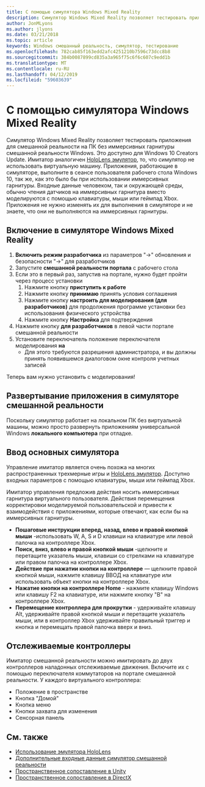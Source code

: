 ```yaml
---
title: С помощью симулятора Windows Mixed Reality
description: Симулятор Windows Mixed Reality позволяет тестировать приложения для смешанной реальности на ПК без иммерсивных гарнитуры смешанной реальности Windows.
author: JonMLyons
ms.author: jlyons
ms.date: 03/21/2018
ms.topic: article
keywords: Windows смешанный реальность, симулятор, тестирование
ms.openlocfilehash: 782cab85f163edd2afc4251210b7596c73dcc8b8
ms.sourcegitcommit: 384b0087899cd835a3a965f75c6f6c607c9edd1b
ms.translationtype: MT
ms.contentlocale: ru-RU
ms.lasthandoff: 04/12/2019
ms.locfileid: "59603639"
---
```

# <a name="using-the-windows-mixed-reality-simulator"></a>С помощью симулятора Windows Mixed Reality

Симулятор Windows Mixed Reality позволяет тестировать приложения для смешанной реальности на ПК без иммерсивных гарнитуры смешанной реальности Windows. Это доступно для Windows 10 Creators Update. Имитатор аналогичен [HoloLens эмулятор](using-the-hololens-emulator.md), то, что симулятор не использовать виртуальную машину. Приложения, работающие в симуляторе, выполните в сеансе пользователя рабочего стола Windows 10, так же, как это было бы при использовании иммерсивных гарнитуры. Входные данные человеком, так и окружающей среды, обычно чтения датчиков на иммерсивных гарнитура вместо моделируются с помощью клавиатуры, мыши или геймпад Xbox. Приложения не нужно изменять их для выполнения в симуляторе и не знаете, что они не выполняются на иммерсивных гарнитуры.

## <a name="enabling-the-windows-mixed-reality-simulator"></a>Включение в симуляторе Windows Mixed Reality

1. **Включить режим разработчика** из параметров "->" обновления и безопасности "->" для разработчиков
2. Запустите **смешанной реальности портала** с рабочего стола
3. Если это в первый раз, запустив на портале, нужно будет пройти через процесс установки
   1. Нажмите кнопку **приступить к работе**
   2. Нажмите кнопку **принимаю** принять условия соглашения
   3. Нажмите кнопку **настроить для моделирования (для разработчиков)** для продолжения программе установки без использования физического устройства
   4. Нажмите кнопку **Настройка** для подтверждения
4. Нажмите кнопку **для разработчиков** в левой части портале смешанной реальности
5. Установите переключатель положение переключателя моделирования **на**
   * Для этого требуются разрешения администратора, и вы должны принять появившемся диалоговом окне контроля учетных записей

Теперь вам нужно установить с моделирования!

## <a name="deploying-apps-to-the-mixed-reality-simulator"></a>Развертывание приложения в симуляторе смешанной реальности

Поскольку симулятор работает на локальном ПК без виртуальной машины, можно просто развернуть приложениям универсальной Windows **локального компьютера** при отладке.

## <a name="basic-simulator-input"></a>Ввод основных симулятора

Управление имитатор является очень похожа на многих распространенных трехмерные игры и [HoloLens эмулятор](using-the-hololens-emulator.md). Доступно входных параметров с помощью клавиатуры, мыши или геймпад Xbox.

Имитатор управления предложив действия носить иммерсивных гарнитура виртуального пользователя. Действия перемещения корректировки моделируемой пользовательской и привести к взаимодействия с приложениями, которые отвечают, как если бы на иммерсивных гарнитуры.
* **Пошаговые инструкции вперед, назад, влево и правой кнопкой мыши** -использовать W, A, S и D клавиши на клавиатуре или левой палочка на контроллере Xbox.
* **Поиск, вниз, влево и правой кнопкой мыши** -щелкните и перетащите указатель мыши, клавиши со стрелками на клавиатуре или правом палочка на контроллере Xbox.
* **Действие при нажатии кнопки на контроллере** — щелкните правой кнопкой мыши, нажмите клавишу ВВОД на клавиатуре или использовать объект кнопки на контроллере Xbox.
* **Нажатие кнопки на контроллере Home** - нажмите клавишу Windows или клавишу F2 на клавиатуре, или нажмите кнопку "B" на контроллере Xbox.
* **Перемещение контроллера для прокрутки** - удерживайте клавишу Alt, удерживайте правой кнопкой мыши и перетащите указатель мыши, или в контроллер Xbox удерживайте правильный триггер и кнопка и перемещать правой палочка вверх и вниз.

## <a name="tracked-controllers"></a>Отслеживаемые контроллеры

Имитатор смешанной реальности можно имитировать до двух контроллеров наладонных отслеживаемые движения. Включите их с помощью переключателя коммутаторов на портале смешанной реальности. У каждого виртуального контроллера:
* Положение в пространстве
* Кнопка "Домой"
* Кнопка меню
* Кнопки захвата для изменения
* Сенсорная панель

## <a name="see-also"></a>См. также
* [Использование эмулятора HoloLens](using-the-hololens-emulator.md)
* [Дополнительные входные данные симулятор смешанной реальности](advanced-hololens-emulator-and-mixed-reality-simulator-input.md)
* [Пространственное сопоставление в Unity](spatial-mapping-in-unity.md)
* [Пространственное сопоставление в DirectX](spatial-mapping-in-directx.md)
